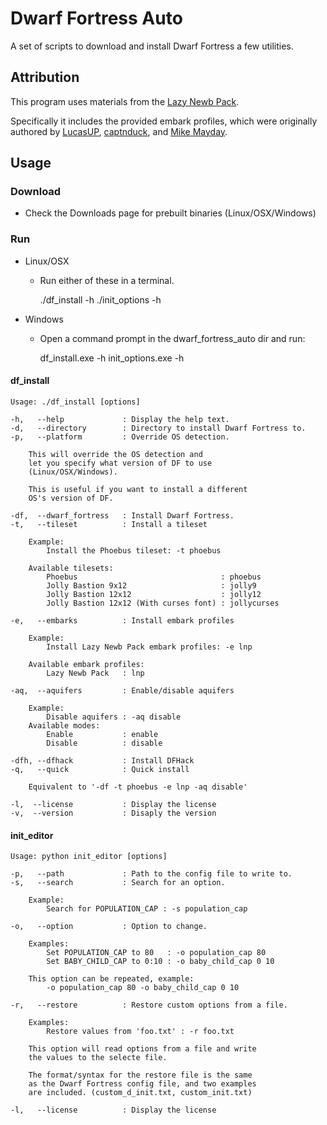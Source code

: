 Dwarf Fortress Auto
===================

A set of scripts to download and install Dwarf Fortress a few utilities.

## Attribution

This program uses materials from the
[Lazy Newb Pack](http://www.bay12forums.com/smf/index.php?topic=59026.0).

Specifically it includes the provided embark profiles, which
were originally authored by
[LucasUP](http://www.funkybomp.com/),
[captnduck](https://www.youtube.com/user/captnduck), and
[Mike Mayday](http://mayday.w.staszic.waw.pl/df.php).


## Usage
### Download

- Check the Downloads page for prebuilt binaries (Linux/OSX/Windows)

### Run

- Linux/OSX
    - Run either of these in a terminal.

        ./df_install -h
        ./init_options -h

- Windows
    - Open a command prompt in the dwarf_fortress_auto dir and run:

        df_install.exe -h
        init_options.exe -h

#### df\_install

    Usage: ./df_install [options]

    -h,   --help             : Display the help text.
    -d,   --directory        : Directory to install Dwarf Fortress to.
    -p,   --platform         : Override OS detection.

        This will override the OS detection and
        let you specify what version of DF to use
        (Linux/OSX/Windows).

        This is useful if you want to install a different
        OS's version of DF.

    -df,  --dwarf_fortress   : Install Dwarf Fortress.
    -t,   --tileset          : Install a tileset

        Example:
            Install the Phoebus tileset: -t phoebus

        Available tilesets:
            Phoebus                                : phoebus
            Jolly Bastion 9x12                     : jolly9
            Jolly Bastion 12x12                    : jolly12
            Jolly Bastion 12x12 (With curses font) : jollycurses

    -e,   --embarks          : Install embark profiles

        Example:
            Install Lazy Newb Pack embark profiles: -e lnp

        Available embark profiles:
            Lazy Newb Pack   : lnp

    -aq,  --aquifers         : Enable/disable aquifers

        Example:
            Disable aquifers : -aq disable
        Available modes:
            Enable           : enable
            Disable          : disable

    -dfh, --dfhack           : Install DFHack
    -q,   --quick            : Quick install

        Equivalent to '-df -t phoebus -e lnp -aq disable'

    -l,  --license           : Display the license
    -v,  --version           : Disaply the version


#### init\_editor
    Usage: python init_editor [options]

    -p,   --path             : Path to the config file to write to.
    -s,   --search           : Search for an option.

        Example:
            Search for POPULATION_CAP : -s population_cap

    -o,   --option           : Option to change.

        Examples:
            Set POPULATION_CAP to 80   : -o population_cap 80
            Set BABY_CHILD_CAP to 0:10 : -o baby_child_cap 0 10

        This option can be repeated, example:
            -o population_cap 80 -o baby_child_cap 0 10

    -r,   --restore          : Restore custom options from a file.

        Examples:
            Restore values from 'foo.txt' : -r foo.txt

        This option will read options from a file and write
        the values to the selecte file.

        The format/syntax for the restore file is the same
        as the Dwarf Fortress config file, and two examples
        are included. (custom_d_init.txt, custom_init.txt)

    -l,   --license          : Display the license
